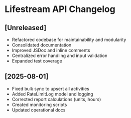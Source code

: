 # Lifestream API Changelog

## [Unreleased]
- Refactored codebase for maintainability and modularity
- Consolidated documentation
- Improved JSDoc and inline comments
- Centralized error handling and input validation
- Expanded test coverage

## [2025-08-01]
- Fixed bulk sync to upsert all activities
- Added RateLimitLog model and logging
- Corrected report calculations (units, hours)
- Created monitoring scripts
- Updated operational docs
